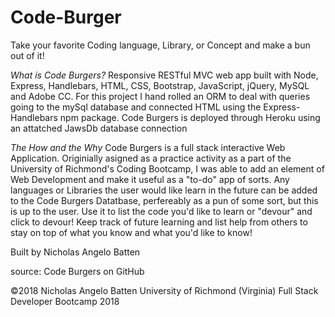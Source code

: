 # Code-Burger

Take your favorite Coding language, Library, or Concept and make a bun out of it!

*What is Code Burgers?*
Responsive RESTful MVC web app built with Node, Express, Handlebars, HTML, CSS, Bootstrap, JavaScript, jQuery, MySQL and Adobe CC.  For this project I hand rolled an ORM to deal with queries going to the mySql database and connected HTML using the Express-Handlebars npm package.
Code Burgers is deployed through Heroku using an attatched JawsDb database connection

*The How and the Why*
Code Burgers is a full stack interactive Web Application.
Originially asigned as a practice activity as a part of the University of Richmond's Coding Bootcamp, I was able to add an element of Web Development and make it useful as a "to-do" app of sorts.  Any languages or Libraries the user would like learn in the future can be added to the Code Burgers Datatbase, perfereably as a pun of some sort, but this is up to the user.  Use it to list the code you'd like to learn or "devour" and click to devour! Keep track of future learning and list help from others to stay on top of what you know and what you'd like to know!


Built by
Nicholas Angelo Batten

source: Code Burgers on GitHub

©2018 Nicholas Angelo Batten
University of Richmond (Virginia)
Full Stack Developer Bootcamp
2018
